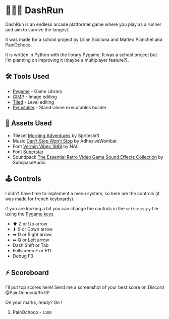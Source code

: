 # 🏃‍♂️💨 DashRun

DashRun is an endless arcade platformer game where you play as a runner and aim to survive the longest.

It was made for a school project by Lilian Scicluna and Matteo Planchet aka PainOchoco.

It is written in Python with the library Pygame. It was a school project but i'm planning on improving it (maybe a multiplayer feature?).

## 🛠 Tools Used

-   [Pygame](https://pygame.org) - Game Library
-   [GIMP](https://www.gimp.org) - Image editing
-   [Tiled](https://www.mapeditor.org/) - Level editing
-   [PyInstaller](https://www.pyinstaller.org/) - Stand-alone executables builder

## 🎨 Assets Used

-   Tileset [Morning Adventures](https://spriteshift.itch.io/morning-adventures-tileset) by Spriteshift
-   Music [Can't Stop Won't Stop](https://www.youtube.com/watch?v=gELKqteThq8) by AdhesiveWombat
-   Font [Vermin Vibes 1989](https://www.dafont.com/fr/vermin-vibes-1989.font) by NAL
-   Font [Superstar](https://www.dafont.com/fr/superstar-2.font)
-   Soundpack [The Essential Retro Video Game Sound Effects Collection](https://opengameart.org/content/512-sound-effects-8-bit-style) by SubspaceAudio

## 🕹 Controls

I didn't have time to implement a menu system, so here are the controls (it was made for french keyboards).

if you are looking a bit you can change the controls in the `settings.py` file using the [Pygame keys](https://www.pygame.org/docs/ref/key.html)

-   ⬆ Z or Up arrow
-   ⬇ S or Down arrow
-   ➡ D or Right arrow
-   ⬅ Q or Left arrow
-   Dash Shift or Tab
-   Fullscreen F or F11
-   Debug F3

## ⚡ Scoreboard

I'll put top scores here! Send me a screenshot of your best score on Discord @PainOchoco#3570!

On your marks, ready? Go !

1. PainOchoco - `1100`
